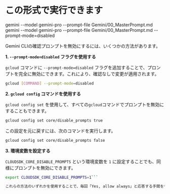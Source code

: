 # この形式で実行できます
gemini --model gemini-pro --prompt-file Gemini/00_MasterPrompt.md
gemini --model gemini-pro --prompt-file Gemini/00_MasterPrompt.md --prompt-mode=disabled





Gemini CLIの確認プロンプトを無効にするには、いくつかの方法があります。

**1. `--prompt-mode=disabled` フラグを使用する**

`gcloud` コマンドに `--prompt-mode=disabled` フラグを追加することで、プロンプトを完全に無効にできます。これにより、確認なしで変更が適用されます。

```bash
gcloud [COMMAND] --prompt-mode=disabled
```

**2. `gcloud config` コマンドを使用する**

`gcloud config set` を使用して、すべての`gcloud`コマンドでプロンプトを無効にすることもできます。

```bash
gcloud config set core/disable_prompts true
```

この設定を元に戻すには、次のコマンドを実行します。

```bash
gcloud config set core/disable_prompts false
```

**3. 環境変数を設定する**

`CLOUDSDK_CORE_DISABLE_PROMPTS` という環境変数を `1` に設定することでも、同様にプロンプトを無効にできます。

```bash
export CLOUDSDK_CORE_DISABLE_PROMPTS=1```

これらの方法のいずれかを使用することで、毎回「Yes, allow always」と応答する手間を省くことができます。ただし、これらの設定はすべてのプロンプトを無効にするため、意図しない変更を適用してしまう可能性がある点にご注意ください。